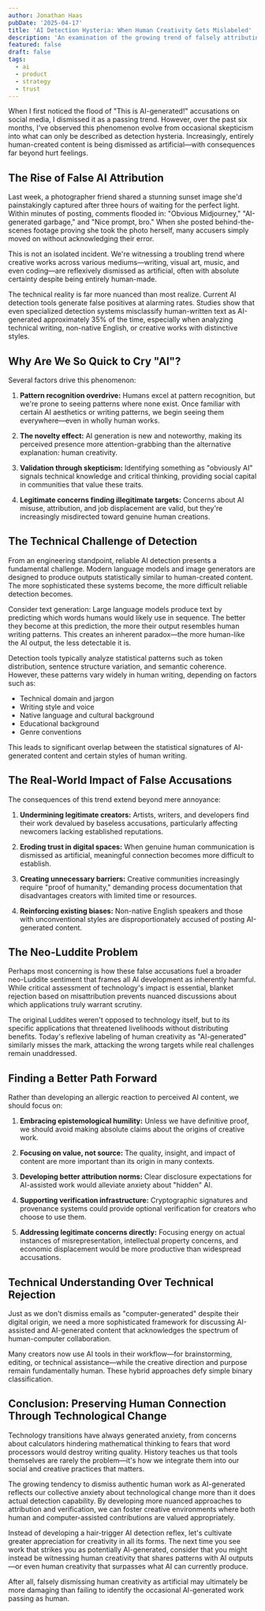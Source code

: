 ```yaml
---
author: Jonathan Haas
pubDate: '2025-04-17'
title: 'AI Detection Hysteria: When Human Creativity Gets Mislabeled'
description: 'An examination of the growing trend of falsely attributing human-created content to AI generation, and why this luddite perspective is problematic for creative'
featured: false
draft: false
tags:
  - ai
  - product
  - strategy
  - trust
---
```


When I first noticed the flood of "This is AI-generated!" accusations on social media, I dismissed it as a passing trend. However, over the past six months, I've observed this phenomenon evolve from occasional skepticism into what can only be described as detection hysteria. Increasingly, entirely human-created content is being dismissed as artificial—with consequences far beyond hurt feelings.

## The Rise of False AI Attribution

Last week, a photographer friend shared a stunning sunset image she'd painstakingly captured after three hours of waiting for the perfect light. Within minutes of posting, comments flooded in: "Obvious Midjourney," "AI-generated garbage," and "Nice prompt, bro." When she posted behind-the-scenes footage proving she took the photo herself, many accusers simply moved on without acknowledging their error.

This is not an isolated incident. We're witnessing a troubling trend where creative works across various mediums—writing, visual art, music, and even coding—are reflexively dismissed as artificial, often with absolute certainty despite being entirely human-made.

The technical reality is far more nuanced than most realize. Current AI detection tools generate false positives at alarming rates. Studies show that even specialized detection systems misclassify human-written text as AI-generated approximately 35% of the time, especially when analyzing technical writing, non-native English, or creative works with distinctive styles.

## Why Are We So Quick to Cry "AI"?

Several factors drive this phenomenon:

1. **Pattern recognition overdrive:** Humans excel at pattern recognition, but we're prone to seeing patterns where none exist. Once familiar with certain AI aesthetics or writing patterns, we begin seeing them everywhere—even in wholly human works.

2. **The novelty effect:** AI generation is new and noteworthy, making its perceived presence more attention-grabbing than the alternative explanation: human creativity.

3. **Validation through skepticism:** Identifying something as "obviously AI" signals technical knowledge and critical thinking, providing social capital in communities that value these traits.

4. **Legitimate concerns finding illegitimate targets:** Concerns about AI misuse, attribution, and job displacement are valid, but they're increasingly misdirected toward genuine human creations.

## The Technical Challenge of Detection

From an engineering standpoint, reliable AI detection presents a fundamental challenge. Modern language models and image generators are designed to produce outputs statistically similar to human-created content. The more sophisticated these systems become, the more difficult reliable detection becomes.

Consider text generation: Large language models produce text by predicting which words humans would likely use in sequence. The better they become at this prediction, the more their output resembles human writing patterns. This creates an inherent paradox—the more human-like the AI output, the less detectable it is.

Detection tools typically analyze statistical patterns such as token distribution, sentence structure variation, and semantic coherence. However, these patterns vary widely in human writing, depending on factors such as:

- Technical domain and jargon
- Writing style and voice
- Native language and cultural background
- Educational background
- Genre conventions

This leads to significant overlap between the statistical signatures of AI-generated content and certain styles of human writing.

## The Real-World Impact of False Accusations

The consequences of this trend extend beyond mere annoyance:

1. **Undermining legitimate creators:** Artists, writers, and developers find their work devalued by baseless accusations, particularly affecting newcomers lacking established reputations.

2. **Eroding trust in digital spaces:** When genuine human communication is dismissed as artificial, meaningful connection becomes more difficult to establish.

3. **Creating unnecessary barriers:** Creative communities increasingly require "proof of humanity," demanding process documentation that disadvantages creators with limited time or resources.

4. **Reinforcing existing biases:** Non-native English speakers and those with unconventional styles are disproportionately accused of posting AI-generated content.

## The Neo-Luddite Problem

Perhaps most concerning is how these false accusations fuel a broader neo-Luddite sentiment that frames all AI development as inherently harmful. While critical assessment of technology's impact is essential, blanket rejection based on misattribution prevents nuanced discussions about which applications truly warrant scrutiny.

The original Luddites weren't opposed to technology itself, but to its specific applications that threatened livelihoods without distributing benefits. Today's reflexive labeling of human creativity as "AI-generated" similarly misses the mark, attacking the wrong targets while real challenges remain unaddressed.

## Finding a Better Path Forward

Rather than developing an allergic reaction to perceived AI content, we should focus on:

1. **Embracing epistemological humility:** Unless we have definitive proof, we should avoid making absolute claims about the origins of creative work.

2. **Focusing on value, not source:** The quality, insight, and impact of content are more important than its origin in many contexts.

3. **Developing better attribution norms:** Clear disclosure expectations for AI-assisted work would alleviate anxiety about "hidden" AI.

4. **Supporting verification infrastructure:** Cryptographic signatures and provenance systems could provide optional verification for creators who choose to use them.

5. **Addressing legitimate concerns directly:** Focusing energy on actual instances of misrepresentation, intellectual property concerns, and economic displacement would be more productive than widespread accusations.

## Technical Understanding Over Technical Rejection

Just as we don't dismiss emails as "computer-generated" despite their digital origin, we need a more sophisticated framework for discussing AI-assisted and AI-generated content that acknowledges the spectrum of human-computer collaboration.

Many creators now use AI tools in their workflow—for brainstorming, editing, or technical assistance—while the creative direction and purpose remain fundamentally human. These hybrid approaches defy simple binary classification.

## Conclusion: Preserving Human Connection Through Technological Change

Technology transitions have always generated anxiety, from concerns about calculators hindering mathematical thinking to fears that word processors would destroy writing quality. History teaches us that tools themselves are rarely the problem—it's how we integrate them into our social and creative practices that matters.

The growing tendency to dismiss authentic human work as AI-generated reflects our collective anxiety about technological change more than it does actual detection capability. By developing more nuanced approaches to attribution and verification, we can foster creative environments where both human and computer-assisted contributions are valued appropriately.

Instead of developing a hair-trigger AI detection reflex, let's cultivate greater appreciation for creativity in all its forms. The next time you see work that strikes you as potentially AI-generated, consider that you might instead be witnessing human creativity that shares patterns with AI outputs—or even human creativity that surpasses what AI can currently produce.

After all, falsely dismissing human creativity as artificial may ultimately be more damaging than failing to identify the occasional AI-generated work passing as human.

